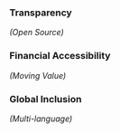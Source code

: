 ### Transparency 
*(Open Source)*

### Financial Accessibility 
*(Moving Value)*

### Global Inclusion 
*(Multi-language)*
